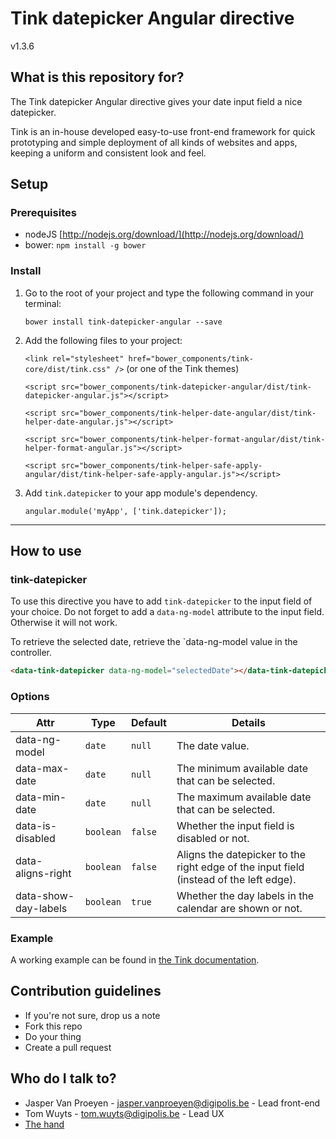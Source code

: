 # Tink datepicker Angular directive

v1.3.6

## What is this repository for?

The Tink datepicker Angular directive gives your date input field a nice datepicker.

Tink is an in-house developed easy-to-use front-end framework for quick prototyping and simple deployment of all kinds of websites and apps, keeping a uniform and consistent look and feel.

## Setup

### Prerequisites

* nodeJS [http://nodejs.org/download/](http://nodejs.org/download/)
* bower: `npm install -g bower`

### Install

1. Go to the root of your project and type the following command in your terminal:

   `bower install tink-datepicker-angular --save`

2. Add the following files to your project:

   `<link rel="stylesheet" href="bower_components/tink-core/dist/tink.css" />` (or one of the Tink themes)

   `<script src="bower_components/tink-datepicker-angular/dist/tink-datepicker-angular.js"></script>`

   `<script src="bower_components/tink-helper-date-angular/dist/tink-helper-date-angular.js"></script>`

   `<script src="bower_components/tink-helper-format-angular/dist/tink-helper-format-angular.js"></script>`

   `<script src="bower_components/tink-helper-safe-apply-angular/dist/tink-helper-safe-apply-angular.js"></script>`

3. Add `tink.datepicker` to your app module's dependency.

   `angular.module('myApp', ['tink.datepicker']);`



----------



## How to use

### tink-datepicker

To use this directive you have to add `tink-datepicker` to the input field of your choice.
Do not forget to add a `data-ng-model` attribute to the input field. Otherwise it will not work.

To retrieve the selected date, retrieve the `data-ng-model value in the controller.

```html
<data-tink-datepicker data-ng-model="selectedDate"></data-tink-datepicker>
```

### Options

Attr | Type | Default | Details
--- | --- | --- | ---
data-ng-model | `date` | `null` | The date value.
data-max-date | `date` | `null` | The minimum available date that can be selected.
data-min-date | `date` | `null` | The maximum available date that can be selected.
data-is-disabled | `boolean` | `false` | Whether the input field is disabled or not.
data-aligns-right | `boolean` | `false` | Aligns the datepicker to the right edge of the input field (instead of the left edge).
data-show-day-labels | `boolean` | `true` | Whether the day labels in the calendar are shown or not.

### Example

A working example can be found in [the Tink documentation](http://tink.digipolis.be/#/docs/directives/datepicker#example).

## Contribution guidelines

* If you're not sure, drop us a note
* Fork this repo
* Do your thing
* Create a pull request

## Who do I talk to?

* Jasper Van Proeyen - jasper.vanproeyen@digipolis.be - Lead front-end
* Tom Wuyts - tom.wuyts@digipolis.be - Lead UX
* [The hand](https://www.youtube.com/watch?v=_O-QqC9yM28)
